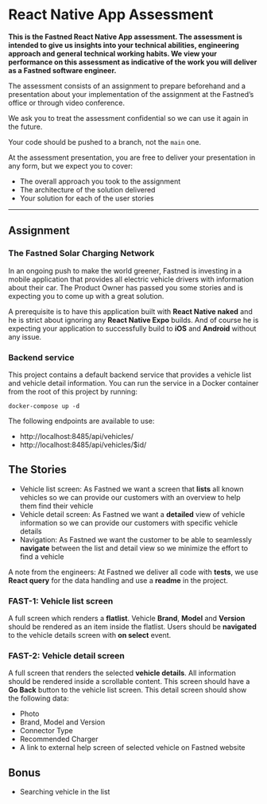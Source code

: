 # React Native App Assessment

**This is the Fastned React Native App assessment. The assessment is intended to give us insights into your technical abilities, engineering approach and general technical working habits. We view your performance on this assessment as indicative of the work you will deliver as a Fastned software engineer.**

The assessment consists of an assignment to prepare beforehand and a presentation about your implementation of the assignment at the Fastned’s office or through video conference.

We ask you to treat the assessment confidential so we can use it again in the future.

Your code should be pushed to a branch, not the `main` one.

At the assessment presentation, you are free to deliver your presentation in any form, but we expect you to cover:

* The overall approach you took to the assignment
* The architecture of the solution delivered
* Your solution for each of the user stories

---

## Assignment

### The Fastned Solar Charging Network

In an ongoing push to make the world greener, Fastned is investing in a mobile application that provides all electric vehicle drivers with information about their car. The Product Owner has passed you some stories and is expecting you to come up with a great solution.

A prerequisite is to have this application built with **React Native naked** and he is strict about ignoring any **React Native Expo** builds. And of course he is expecting your application to successfully build to **iOS** and **Android** without any issue.

### Backend service

This project contains a default backend service that provides a vehicle list and vehicle detail information. You can run the service in a Docker container from the root of this project by running:

```
docker-compose up -d
```

The following endpoints are available to use:

* http://localhost:8485/api/vehicles/
* http://localhost:8485/api/vehicles/$id/

## The Stories

* Vehicle list screen: As Fastned we want a screen that **lists** all known vehicles so we can provide our customers with an overview to help them find their vehicle
* Vehicle detail screen: As Fastned we want a **detailed** view of vehicle information so we can provide our customers with specific vehicle details
* Navigation: As Fastned we want the customer to be able to seamlessly **navigate** between the list and detail view so we minimize the effort to find a vehicle

A note from the engineers: At Fastned we deliver all code with **tests**, we use **React query** for the data handling and use a **readme** in the project.

### FAST-1: Vehicle list screen

A full screen which renders a **flatlist**. Vehicle **Brand**, **Model** and **Version** should be rendered as an item inside the flatlist. Users should be **navigated** to the vehicle details screen with **on select** event.

### FAST-2: Vehicle detail screen

A full screen that renders the selected **vehicle details**. All information should be rendered inside a scrollable content. This screen should have a **Go Back** button to the vehicle list screen. This detail screen should show the following data:

* Photo
* Brand, Model and Version
* Connector Type
* Recommended Charger
* A link to external help screen of selected vehicle on Fastned website

## Bonus

* Searching vehicle in the list
